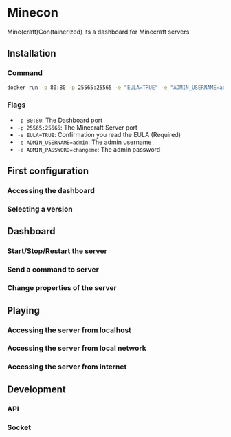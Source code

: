 # Minecon

Mine(craft)Con(tainerized) its a dashboard for Minecraft servers
## Installation

### Command

```bash
docker run -p 80:80 -p 25565:25565 -e "EULA=TRUE" -e "ADMIN_USERNAME=admin" -e "ADMIN_PASSWORD=changeme" -v "path/to/volume:/usr/app/data" giancarl021/minecon
```

### Flags

* ``-p 80:80``: The Dashboard port
* ``-p 25565:25565``: The Minecraft Server port
* ``-e EULA=TRUE``: Confirmation you read the EULA (Required)
* ``-e ADMIN_USERNAME=admin``: The admin username
* ``-e ADMIN_PASSWORD=changeme``: The admin password


## First configuration

### Accessing the dashboard

### Selecting a version

## Dashboard

### Start/Stop/Restart the server

### Send a command to server

### Change properties of the server

## Playing

### Accessing the server from localhost

### Accessing the server from local network

### Accessing the server from internet

## Development

### API

### Socket